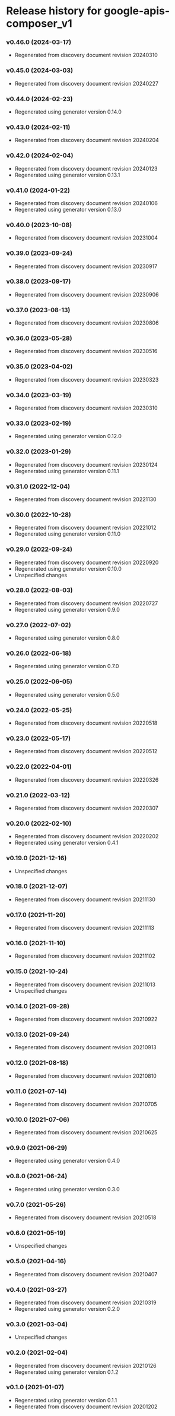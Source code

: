 # Release history for google-apis-composer_v1

### v0.46.0 (2024-03-17)

* Regenerated from discovery document revision 20240310

### v0.45.0 (2024-03-03)

* Regenerated from discovery document revision 20240227

### v0.44.0 (2024-02-23)

* Regenerated using generator version 0.14.0

### v0.43.0 (2024-02-11)

* Regenerated from discovery document revision 20240204

### v0.42.0 (2024-02-04)

* Regenerated from discovery document revision 20240123
* Regenerated using generator version 0.13.1

### v0.41.0 (2024-01-22)

* Regenerated from discovery document revision 20240106
* Regenerated using generator version 0.13.0

### v0.40.0 (2023-10-08)

* Regenerated from discovery document revision 20231004

### v0.39.0 (2023-09-24)

* Regenerated from discovery document revision 20230917

### v0.38.0 (2023-09-17)

* Regenerated from discovery document revision 20230906

### v0.37.0 (2023-08-13)

* Regenerated from discovery document revision 20230806

### v0.36.0 (2023-05-28)

* Regenerated from discovery document revision 20230516

### v0.35.0 (2023-04-02)

* Regenerated from discovery document revision 20230323

### v0.34.0 (2023-03-19)

* Regenerated from discovery document revision 20230310

### v0.33.0 (2023-02-19)

* Regenerated using generator version 0.12.0

### v0.32.0 (2023-01-29)

* Regenerated from discovery document revision 20230124
* Regenerated using generator version 0.11.1

### v0.31.0 (2022-12-04)

* Regenerated from discovery document revision 20221130

### v0.30.0 (2022-10-28)

* Regenerated from discovery document revision 20221012
* Regenerated using generator version 0.11.0

### v0.29.0 (2022-09-24)

* Regenerated from discovery document revision 20220920
* Regenerated using generator version 0.10.0
* Unspecified changes

### v0.28.0 (2022-08-03)

* Regenerated from discovery document revision 20220727
* Regenerated using generator version 0.9.0

### v0.27.0 (2022-07-02)

* Regenerated using generator version 0.8.0

### v0.26.0 (2022-06-18)

* Regenerated using generator version 0.7.0

### v0.25.0 (2022-06-05)

* Regenerated using generator version 0.5.0

### v0.24.0 (2022-05-25)

* Regenerated from discovery document revision 20220518

### v0.23.0 (2022-05-17)

* Regenerated from discovery document revision 20220512

### v0.22.0 (2022-04-01)

* Regenerated from discovery document revision 20220326

### v0.21.0 (2022-03-12)

* Regenerated from discovery document revision 20220307

### v0.20.0 (2022-02-10)

* Regenerated from discovery document revision 20220202
* Regenerated using generator version 0.4.1

### v0.19.0 (2021-12-16)

* Unspecified changes

### v0.18.0 (2021-12-07)

* Regenerated from discovery document revision 20211130

### v0.17.0 (2021-11-20)

* Regenerated from discovery document revision 20211113

### v0.16.0 (2021-11-10)

* Regenerated from discovery document revision 20211102

### v0.15.0 (2021-10-24)

* Regenerated from discovery document revision 20211013
* Unspecified changes

### v0.14.0 (2021-09-28)

* Regenerated from discovery document revision 20210922

### v0.13.0 (2021-09-24)

* Regenerated from discovery document revision 20210913

### v0.12.0 (2021-08-18)

* Regenerated from discovery document revision 20210810

### v0.11.0 (2021-07-14)

* Regenerated from discovery document revision 20210705

### v0.10.0 (2021-07-06)

* Regenerated from discovery document revision 20210625

### v0.9.0 (2021-06-29)

* Regenerated using generator version 0.4.0

### v0.8.0 (2021-06-24)

* Regenerated using generator version 0.3.0

### v0.7.0 (2021-05-26)

* Regenerated from discovery document revision 20210518

### v0.6.0 (2021-05-19)

* Unspecified changes

### v0.5.0 (2021-04-16)

* Regenerated from discovery document revision 20210407

### v0.4.0 (2021-03-27)

* Regenerated from discovery document revision 20210319
* Regenerated using generator version 0.2.0

### v0.3.0 (2021-03-04)

* Unspecified changes

### v0.2.0 (2021-02-04)

* Regenerated from discovery document revision 20210126
* Regenerated using generator version 0.1.2

### v0.1.0 (2021-01-07)

* Regenerated using generator version 0.1.1
* Regenerated from discovery document revision 20201202

